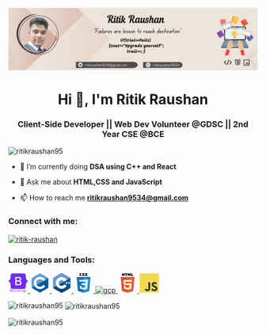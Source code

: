 ![logo](https://github.com/RitikRaushan95/RitikRaushan95/blob/main/1701428777624.jpeg)
<h1 align="center">Hi 👋, I'm Ritik Raushan</h1>
<h3 align="center">Client-Side Developer || Web Dev Volunteer @GDSC || 2nd Year CSE @BCE</h3>

<p align="left"> <img src="https://komarev.com/ghpvc/?username=ritikraushan95&label=Profile%20views&color=0e75b6&style=flat" alt="ritikraushan95" /> </p>

- 🌱 I’m currently doing **DSA using C++ and React**

- 💬 Ask me about **HTML,CSS and JavaScript**

- 📫 How to reach me **ritikraushan9534@gmail.com**

<h3 align="left">Connect with me:</h3>
<p align="left">
<a href="https://linkedin.com/in/ritik-raushan" target="blank"><img align="center" src="https://raw.githubusercontent.com/rahuldkjain/github-profile-readme-generator/master/src/images/icons/Social/linked-in-alt.svg" alt="ritik-raushan" height="30" width="40" /></a>
</p>

<h3 align="left">Languages and Tools:</h3>
<p align="left"> <a href="https://getbootstrap.com" target="_blank" rel="noreferrer"> <img src="https://raw.githubusercontent.com/devicons/devicon/master/icons/bootstrap/bootstrap-plain-wordmark.svg" alt="bootstrap" width="40" height="40"/> </a> <a href="https://www.cprogramming.com/" target="_blank" rel="noreferrer"> <img src="https://raw.githubusercontent.com/devicons/devicon/master/icons/c/c-original.svg" alt="c" width="40" height="40"/> </a> <a href="https://www.w3schools.com/cpp/" target="_blank" rel="noreferrer"> <img src="https://raw.githubusercontent.com/devicons/devicon/master/icons/cplusplus/cplusplus-original.svg" alt="cplusplus" width="40" height="40"/> </a> <a href="https://www.w3schools.com/css/" target="_blank" rel="noreferrer"> <img src="https://raw.githubusercontent.com/devicons/devicon/master/icons/css3/css3-original-wordmark.svg" alt="css3" width="40" height="40"/> </a> <a href="https://cloud.google.com" target="_blank" rel="noreferrer"> <img src="https://www.vectorlogo.zone/logos/google_cloud/google_cloud-icon.svg" alt="gcp" width="40" height="40"/> </a> <a href="https://www.w3.org/html/" target="_blank" rel="noreferrer"> <img src="https://raw.githubusercontent.com/devicons/devicon/master/icons/html5/html5-original-wordmark.svg" alt="html5" width="40" height="40"/> </a> <a href="https://developer.mozilla.org/en-US/docs/Web/JavaScript" target="_blank" rel="noreferrer"> <img src="https://raw.githubusercontent.com/devicons/devicon/master/icons/javascript/javascript-original.svg" alt="javascript" width="40" height="40"/> </a> </p>

<p><img align="left" src="https://github-readme-stats.vercel.app/api/top-langs?username=ritikraushan95&show_icons=true&locale=en&layout=compact" alt="ritikraushan95" /></p>

<p>&nbsp;<img align="center" src="https://github-readme-stats.vercel.app/api?username=ritikraushan95&show_icons=true&locale=en" alt="ritikraushan95" /></p>

<p><img align="center" src="https://github-readme-streak-stats.herokuapp.com/?user=ritikraushan95&" alt="ritikraushan95" /></p>

